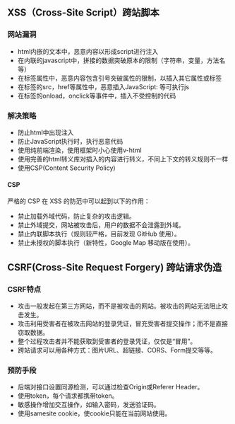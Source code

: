 ## XSS（Cross-Site Script）跨站脚本

### 网站漏洞

* html内嵌的文本中，恶意内容以形成script进行注入
* 在内联的javascript中，拼接的数据突破原本的限制（字符串，变量，方法名等）
* 在标签属性中，恶意内容包含引号突破属性的限制，以插入其它属性或标签
* 在标签的src，href等属性中，恶意插入JavaScript: 等可执行js
* 在标签的onload，onclick等事件中，插入不受控制的代码

### 解决策略

* 防止html中出现注入
* 防止JavaScript执行时，执行恶意代码
* 使用纯前端渲染，使用框架时小心使用v-html
* 使用完善的html转义库对插入的内容进行转义，不同上下文的转义规则不一样
* 使用CSP(Content Security Policy)

#### CSP
严格的 CSP 在 XSS 的防范中可以起到以下的作用：
* 禁止加载外域代码，防止复杂的攻击逻辑。
* 禁止外域提交，网站被攻击后，用户的数据不会泄露到外域。
* 禁止内联脚本执行（规则较严格，目前发现 GitHub 使用）。
* 禁止未授权的脚本执行（新特性，Google Map 移动版在使用）。


## CSRF(Cross-Site Request Forgery) 跨站请求伪造

### CSRF特点

* 攻击一般发起在第三方网站，而不是被攻击的网站。被攻击的网站无法阻止攻击发生。
*  攻击利用受害者在被攻击网站的登录凭证，冒充受害者提交操作；而不是直接窃取数据。
* 整个过程攻击者并不能获取到受害者的登录凭证，仅仅是“冒用”。
* 跨站请求可以用各种方式：图片URL、超链接、CORS、Form提交等等。

### 预防手段

* 后端对接口设置同源检测，可以通过检查Origin或Referer Header。
* 使用token，每个请求都携带token。
* 敏感操作增加交互操作，如输入密码，发送验证码。
* 使用samesite cookie，使cookie只能在当前网站使用。



